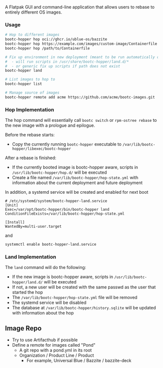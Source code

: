 A Flatpak GUI and command-line application that allows users to rebase to entirely different OS images.
### Usage

```bash
# Hop to different images
bootc-hopper hop oci://ghcr.io/ublue-os/bazzite
bootc-hopper hop https://example.com/images/custom-image/Containerfile
bootc-hopper hop /path/to/Containerfile

# Fix up environment in new deployment (meant to be run automatically on next boot)
#  - will run scripts in /usr/share/bootc-hopper/land.d/*
#  - or generic fix up scripts if path does not exist
bootc-hopper land

# List images to hop to
bootc-hopper list

# Manage source of images
bootc-hopper remote add acme https://github.com/acme/bootc-images.git
```

### Hop Implementation

The hop command will essentially call `bootc switch` or `rpm-ostree rebase` to the new image with a prologue and epilogue.

Before the rebase starts:
- Copy the currently running `bootc-hopper` executable to `/var/lib/bootc-hopper/libexec/bootc-hopper`

After a rebase is finished:
- If the currently booted image is bootc-hopper aware, scripts in `/usr/lib/bootc-hopper/hop.d/` will be executed
- Create a file named `/var/lib/bootc-hopper/hop-state.yml` with information about the current deployment and future deployment

In addition, a systemd service will be created and enabled for next boot

```
# /etc/systemd/system/bootc-hopper-land.service
[Unit]
Exec=/var/opt/bootc-hopper/bin/bootc-hopper land
ConditionFileExists=/var/lib/bootc-hopper/hop-state.yml

[Install]
WantedBy=multi-user.target
```
and

```bash
systemctl enable bootc-hopper-land.service
```

### Land Implementation

The `land` command will do the following:
- If the new image is bootc-hopper aware, scripts in `/usr/lib/bootc-hopper/land.d/` will be executed
- If not, a new user will be created with the same passwd as the user that started the hop
- The `/var/lib/bootc-hopper/hop-state.yml` file will be removed
- The systemd service will be disabled
- The database at `/var/lib/bootc-hopper/history.sqlite` will be updated with information about the hop

## Image Repo
- Try to use Artifacthub if possible
- Define a remote for images called "Pond"
  - A git repo with a pond.yml in its root
  - Organization / Product Line / Product
    - For example, Universal Blue / Bazzite / bazzite-deck
